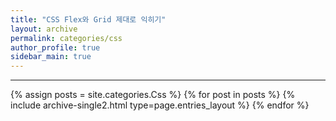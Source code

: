```yaml
---
title: "CSS Flex와 Grid 제대로 익히기"
layout: archive
permalink: categories/css
author_profile: true
sidebar_main: true
---
```


<!-- 공백이 포함되어 있는 카테고리 이름의 경우 site.categories['a b c'] 이런식으로! -->

***

{% assign posts = site.categories.Css %}
{% for post in posts %} {% include archive-single2.html type=page.entries_layout %} {% endfor %}

